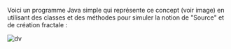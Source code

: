 Voici un programme Java simple qui représente ce concept (voir image) en utilisant des classes et des méthodes pour simuler la notion de "Source" et de création fractale :

![dv](https://github.com/user-attachments/assets/9b8baeb9-f388-43d8-b1a5-b82ee5ea6169)
